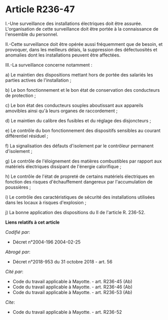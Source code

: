 # Article R236-47

I.-Une surveillance des installations électriques doit être assurée. L'organisation de cette surveillance doit être portée à
la connaissance de l'ensemble du personnel. 

II.-Cette surveillance doit être opérée aussi fréquemment que de besoin, et provoquer, dans les meilleurs délais, la
suppression des défectuosités et anomalies dont les installations peuvent être affectées. 

III.-La surveillance concerne notamment : 

a) Le maintien des dispositions mettant hors de portée des salariés les parties actives de l'installation ; 

b) Le bon fonctionnement et le bon état de conservation des conducteurs de protection ; 

c) Le bon état des conducteurs souples aboutissant aux appareils amovibles ainsi qu'à leurs organes de raccordement ; 

d) Le maintien du calibre des fusibles et du réglage des disjoncteurs ; 

e) Le contrôle du bon fonctionnement des dispositifs sensibles au courant différentiel résiduel ; 

f) La signalisation des défauts d'isolement par le contrôleur permanent d'isolement ; 

g) Le contrôle de l'éloignement des matières combustibles par rapport aux matériels électriques dissipant de l'énergie
calorifique ; 

h) Le contrôle de l'état de propreté de certains matériels électriques en fonction des risques d'échauffement dangereux par
l'accumulation de poussières ; 

i) Le contrôle des caractéristiques de sécurité des installations utilisées dans les locaux à risques d'explosion ; 

j) La bonne application des dispositions du II de l'article R. 236-52.

**Liens relatifs à cet article**

_Codifié par_:

  - Décret n°2004-196 2004-02-25

_Abrogé par_:

  - Décret n°2018-953 du 31 octobre 2018 - art. 56

_Cité par_:

  - Code du travail applicable à Mayotte. - art. R236-45 (Ab)
  - Code du travail applicable à Mayotte. - art. R236-46 (Ab)
  - Code du travail applicable à Mayotte. - art. R236-53 (Ab)

_Cite_:

  - Code du travail applicable à Mayotte. - art. R236-52
